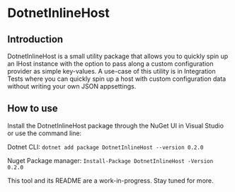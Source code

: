 # DotnetInlineHost

## Introduction

DotnetInlineHost is a small utility package that allows you to quickly spin up an IHost instance with the option to pass along a custom configuration provider as simple key-values.
A use-case of this utility is in Integration Tests where you can quickly spin up a host with custom configuration data without writing your own JSON appsettings.

## How to use

Install the DotnetInlineHost package through the NuGet UI in Visual Studio or use the command line:

Dotnet CLI: `dotnet add package DotnetInlineHost --version 0.2.0`

Nuget Package manager: `Install-Package DotnetInlineHost -Version 0.2.0`

This tool and its README are a work-in-progress. Stay tuned for more.
